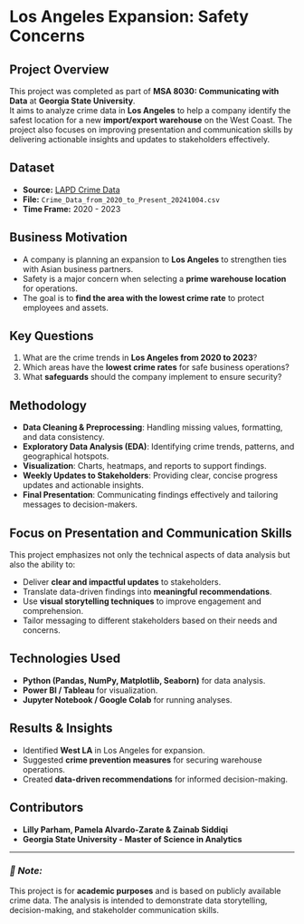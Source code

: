 # **Los Angeles Expansion: Safety Concerns**

## **Project Overview**
This project was completed as part of **MSA 8030: Communicating with Data** at **Georgia State University**.  
It aims to analyze crime data in **Los Angeles** to help a company identify the safest location for a new **import/export warehouse** on the West Coast. The project also focuses on improving presentation and communication skills by delivering actionable insights and updates to stakeholders effectively.

## **Dataset**
- **Source:** [LAPD Crime Data](https://data.lacity.org/Public-Safety/Crime-Data-from-2020-to-Present/2nrs-mtv8/about_data)  
- **File:** `Crime_Data_from_2020_to_Present_20241004.csv`  
- **Time Frame:** 2020 - 2023  

## **Business Motivation**
- A company is planning an expansion to **Los Angeles** to strengthen ties with Asian business partners.  
- Safety is a major concern when selecting a **prime warehouse location** for operations.  
- The goal is to **find the area with the lowest crime rate** to protect employees and assets.  

## **Key Questions**
1. What are the crime trends in **Los Angeles from 2020 to 2023**?  
2. Which areas have the **lowest crime rates** for safe business operations?  
3. What **safeguards** should the company implement to ensure security?  

## **Methodology**
- **Data Cleaning & Preprocessing**: Handling missing values, formatting, and data consistency.  
- **Exploratory Data Analysis (EDA)**: Identifying crime trends, patterns, and geographical hotspots.  
- **Visualization**: Charts, heatmaps, and reports to support findings.  
- **Weekly Updates to Stakeholders**: Providing clear, concise progress updates and actionable insights.  
- **Final Presentation**: Communicating findings effectively and tailoring messages to decision-makers.  

## **Focus on Presentation and Communication Skills**
This project emphasizes not only the technical aspects of data analysis but also the ability to:
- Deliver **clear and impactful updates** to stakeholders.  
- Translate data-driven findings into **meaningful recommendations**.  
- Use **visual storytelling techniques** to improve engagement and comprehension.  
- Tailor messaging to different stakeholders based on their needs and concerns.  

## **Technologies Used**
- **Python (Pandas, NumPy, Matplotlib, Seaborn)** for data analysis.  
- **Power BI / Tableau** for visualization.  
- **Jupyter Notebook / Google Colab** for running analyses.  

## **Results & Insights**
- Identified **West LA** in Los Angeles for expansion.  
- Suggested **crime prevention measures** for securing warehouse operations.  
- Created **data-driven recommendations** for informed decision-making.  

## **Contributors**
- **Lilly Parham, Pamela Alvardo-Zarate & Zainab Siddiqi**  
- **Georgia State University - Master of Science in Analytics**  

---
### *📌 Note:*  
This project is for **academic purposes** and is based on publicly available crime data. The analysis is intended to demonstrate data storytelling, decision-making, and stakeholder communication skills.  

